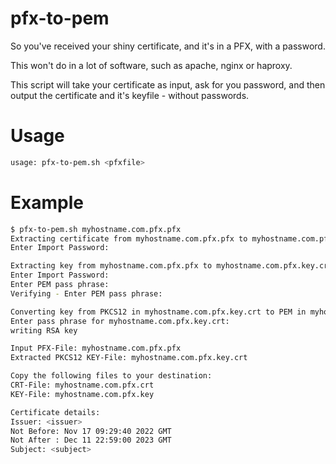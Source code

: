 # pfx-to-pem

So you've received your shiny certificate, and it's in a PFX, with a password.

This won't do in a lot of software, such as apache, nginx or haproxy.

This script will take your certificate as input, ask for you password, and then output the certificate and it's keyfile - without passwords.

# Usage

```bash
usage: pfx-to-pem.sh <pfxfile>
```

# Example

```bash
$ pfx-to-pem.sh myhostname.com.pfx.pfx 
Extracting certificate from myhostname.com.pfx.pfx to myhostname.com.pfx.crt
Enter Import Password:

Extracting key from myhostname.com.pfx.pfx to myhostname.com.pfx.key.crt (with password)
Enter Import Password:
Enter PEM pass phrase:
Verifying - Enter PEM pass phrase:

Converting key from PKCS12 in myhostname.com.pfx.key.crt to PEM in myhostname.com.pfx.key (removing password)
Enter pass phrase for myhostname.com.pfx.key.crt:
writing RSA key

Input PFX-File: myhostname.com.pfx.pfx
Extracted PKCS12 KEY-File: myhostname.com.pfx.key.crt

Copy the following files to your destination:
CRT-File: myhostname.com.pfx.crt
KEY-File: myhostname.com.pfx.key

Certificate details:
Issuer: <issuer>
Not Before: Nov 17 09:29:40 2022 GMT
Not After : Dec 11 22:59:00 2023 GMT
Subject: <subject>

```
